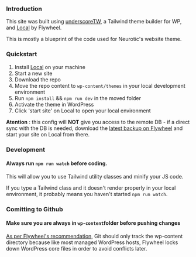 ### Introduction

This site was built using [underscoreTW](https://underscoretw.com/docs/), a Tailwind theme builder for WP, and [Local](https://localwp.com/) by Flywheel.

This is mostly a blueprint of the code used for Neurotic's website theme.

### Quickstart

1. Install [Local](https://localwp.com/) on your machine
2. Start a new site
3. Download the repo
4. Move the repo content to `wp-content/themes` in your local development environment
5. Run `npm install` && `npm run dev` in the moved folder
6. Activate the theme in WordPress
7. Click 'start site' on Local to open your local environment

**Atention** : this config will **NOT** give you access to the remote DB - if a direct sync with the DB is needed, download the [latest backup on Flywheel](https://getflywheel.com/wordpress-support/backups-on-flywheel/) and start your site on Local from there.

### Development

#### Always run `npm run watch` before coding.

This will allow you to use Tailwind utility classes and minify your JS code.

If you type a Tailwind class and it doesn't render properly in your local environment, it probably means you haven't started `npm run watch`.

### Comitting to Github

#### Make sure you are always in `wp-content`folder before pushing changes

[As per Flywheel's recommendation](https://localwp.com/help-docs/advanced/developing-with-local-and-github/), Git should only track the wp-content directory because like most managed WordPress hosts, Flywheel locks down WordPress core files in order to avoid conflicts later.
